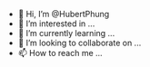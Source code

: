 - 👋 Hi, I’m @HubertPhung
- 👀 I’m interested in ...
- 🌱 I’m currently learning ...
- 💞️ I’m looking to collaborate on ...
- 📫 How to reach me ...

<!---
HubertPhung/HubertPhung is a ✨ special ✨ repository because its `README.md` (this file) appears on your GitHub profile.
You can click the Preview link to take a look at your changes.
--->

